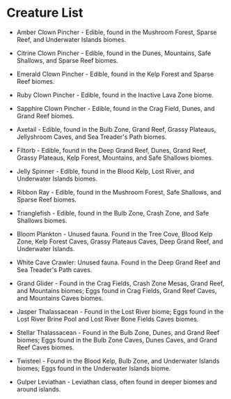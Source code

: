 # Creature List

- Amber Clown Pincher - Edible, found in the Mushroom Forest, Sparse Reef, and Underwater Islands biomes.
- Citrine Clown Pincher - Edible, found in the Dunes, Mountains, Safe Shallows, and Sparse Reef biomes.
- Emerald Clown Pincher - Edible, found in the Kelp Forest and Sparse Reef biomes.
- Ruby Clown Pincher - Edible, found in the Inactive Lava Zone biome.
- Sapphire Clown Pincher - Edible, found in the Crag Field, Dunes, and Grand Reef biomes.
- Axetail - Edible, found in the Bulb Zone, Grand Reef, Grassy Plateaus, Jellyshroom Caves, and Sea Treader's Path biomes.
- Filtorb - Edible, found in the Deep Grand Reef, Dunes, Grand Reef, Grassy Plateaus, Kelp Forest, Mountains, and Safe Shallows biomes.
- Jelly Spinner - Edible, found in the Blood Kelp, Lost River, and Underwater Islands biomes.
- Ribbon Ray - Edible, found in the Mushroom Forest, Safe Shallows, and Sparse Reef biomes.
- Trianglefish - Edible, found in the Bulb Zone, Crash Zone, and Safe Shallows biomes.

- Bloom Plankton - Unused fauna. Found in the Tree Cove, Blood Kelp Zone, Kelp Forest Caves, Grassy Plateaus Caves, Deep Grand Reef, and Underwater Islands.
- White Cave Crawler: Unused fauna. Found in the Deep Grand Reef and Sea Treader's Path caves.
- Grand Glider - Found in the Crag Fields, Crash Zone Mesas, Grand Reef, and Mountains biomes; Eggs found in Crag Fields, Grand Reef Caves, and Mountains Caves biomes.
- Jasper Thalassacean - Found in the Lost River biome; Eggs found in the Lost River Brine Pool and Lost River Bone Fields Caves biomes.
- Stellar Thalassacean - Found in the Bulb Zone, Dunes, and Grand Reef biomes; Eggs found in the Bulb Zone Caves, Dunes Caves, and Grand Reef Caves biomes.
- Twisteel - Found in the Blood Kelp, Bulb Zone, and Underwater Islands biomes; Eggs found in the Underwater Islands biome.

- Gulper Leviathan - Leviathan class, often found in deeper biomes and around islands.
